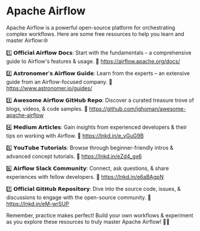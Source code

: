 # Apache Airflow

Apache Airflow is a powerful open-source platform for orchestrating complex workflows. Here are some free resources to help you learn and master Airflow:🌐

1️⃣ 𝗢𝗳𝗳𝗶𝗰𝗶𝗮𝗹 𝗔𝗶𝗿𝗳𝗹𝗼𝘄 𝗗𝗼𝗰𝘀: Start with the fundamentals – a comprehensive guide to Airflow's features & usage.
🔗 https://airflow.apache.org/docs/

2️⃣ 𝗔𝘀𝘁𝗿𝗼𝗻𝗼𝗺𝗲𝗿'𝘀 𝗔𝗶𝗿𝗳𝗹𝗼𝘄 𝗚𝘂𝗶𝗱𝗲: Learn from the experts – an extensive guide from an Airflow-focused company.
🔗 https://www.astronomer.io/guides/

3️⃣ 𝗔𝘄𝗲𝘀𝗼𝗺𝗲 𝗔𝗶𝗿𝗳𝗹𝗼𝘄 𝗚𝗶𝘁𝗛𝘂𝗯 𝗥𝗲𝗽𝗼: Discover a curated treasure trove of blogs, videos, & code samples.
🔗 https://github.com/jghoman/awesome-apache-airflow

4️⃣ 𝗠𝗲𝗱𝗶𝘂𝗺 𝗔𝗿𝘁𝗶𝗰𝗹𝗲𝘀: Gain insights from experienced developers & their tips on working with Airflow.
🔗 https://lnkd.in/e_yGuG9B

5️⃣ 𝗬𝗼𝘂𝗧𝘂𝗯𝗲 𝗧𝘂𝘁𝗼𝗿𝗶𝗮𝗹𝘀: Browse through beginner-friendly intros & advanced concept tutorials.
🔗 https://lnkd.in/eZd4_gx6

6️⃣ 𝗔𝗶𝗿𝗳𝗹𝗼𝘄 𝗦𝗹𝗮𝗰𝗸 𝗖𝗼𝗺𝗺𝘂𝗻𝗶𝘁𝘆: Connect, ask questions, & share experiences with fellow developers.
🔗 https://lnkd.in/e6aBAgpN

7️⃣ 𝗢𝗳𝗳𝗶𝗰𝗶𝗮𝗹 𝗚𝗶𝘁𝗛𝘂𝗯 𝗥𝗲𝗽𝗼𝘀𝗶𝘁𝗼𝗿𝘆: Dive into the source code, issues, & discussions to engage with the open-source community.
🔗 https://lnkd.in/eM-wrSUP

Remember, practice makes perfect! Build your own workflows & experiment as you explore these resources to truly master Apache Airflow! 💪🎯